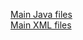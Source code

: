 [Main Java files](https://github.com/DroidFreak32/MADLabApps/tree/b05_student_database_call/app/src/main/java/com/example/student/mad_labapp)  
[Main XML files](https://github.com/DroidFreak32/MADLabApps/tree/b05_student_database_call/app/src/main/res/layout)  
